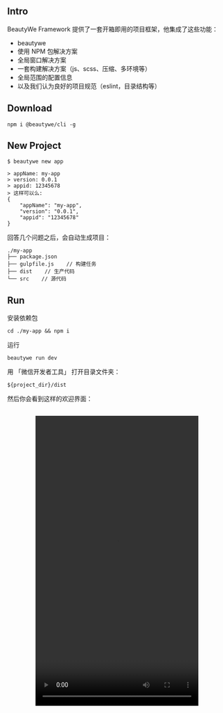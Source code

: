 ## Intro

BeautyWe Framework 提供了一套开箱即用的项目框架，他集成了这些功能：

* beautywe
* 使用 NPM 包解决方案
* 全局窗口解决方案
* 一套构建解决方案（js、scss、压缩、多环境等）
* 全局范围的配置信息
* 以及我们认为良好的项目规范（eslint，目录结构等）

## Download
```
npm i @beautywe/cli -g
```

## New Project
```
$ beautywe new app

> appName: my-app
> version: 0.0.1
> appid: 12345678
> 这样可以么:
{
    "appName": "my-app",
    "version": "0.0.1",
    "appid": "12345678"
}
```

回答几个问题之后，会自动生成项目：

```
./my-app
├── package.json
├── gulpfile.js    // 构建任务
├── dist    // 生产代码
└── src    // 源代码
```

## Run
安装依赖包
```
cd ./my-app && npm i
```

运行
```
beautywe run dev
```

用 「微信开发者工具」 打开目录文件夹：
```
${project_dir}/dist
```

然后你会看到这样的欢迎界面：

<div style="display: flex; justify-content:center; margin: 30px 0">
    <video width="375" height="667" controls autoplay>
        <source src="../../videos/welcome.mov" type="video/mp4">
    </video>
</div>

